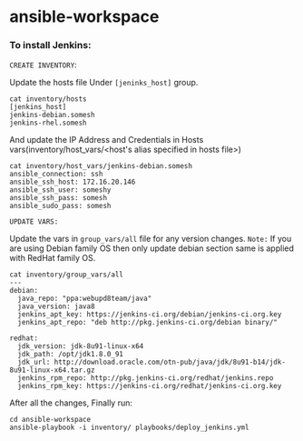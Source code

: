 # ansible-workspace
### To install Jenkins:

`CREATE INVENTORY`:

Update the hosts file Under `[jeninks_host]` group.
```
cat inventory/hosts 
[jenkins_host]
jenkins-debian.somesh
jenkins-rhel.somesh
```
And update the IP Address and Credentials in Hosts vars(inventory/host_vars/<host's alias specified in hosts file>)

```
cat inventory/host_vars/jenkins-debian.somesh
ansible_connection: ssh
ansible_ssh_host: 172.16.20.146
ansible_ssh_user: someshy
ansible_ssh_pass: somesh
ansible_sudo_pass: somesh
```
`UPDATE VARS:`

Update the vars in `group_vars/all` file for any version changes.
`Note:` If you are using Debian family OS then only update debian section same is applied with RedHat family OS.
```
cat inventory/group_vars/all 
---
debian:
  java_repo: "ppa:webupd8team/java"
  java_version: java8
  jenkins_apt_key: https://jenkins-ci.org/debian/jenkins-ci.org.key
  jenkins_apt_repo: "deb http://pkg.jenkins-ci.org/debian binary/"
  
redhat:
  jdk_version: jdk-8u91-linux-x64
  jdk_path: /opt/jdk1.8.0_91
  jdk_url: http://download.oracle.com/otn-pub/java/jdk/8u91-b14/jdk-8u91-linux-x64.tar.gz
  jenkins_rpm_repo: http://pkg.jenkins-ci.org/redhat/jenkins.repo
  jenkins_rpm_key: https://jenkins-ci.org/redhat/jenkins-ci.org.key
```

After all the changes, Finally run:

```
cd ansible-workspace
ansible-playbook -i inventory/ playbooks/deploy_jenkins.yml
```
